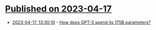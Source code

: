 # [Published on 2023-04-17](index.md)

* [2023-04-17, 13:30:10](https://lobste.rs/s/qaxfh0/how_does_gpt_3_spend_its_175b_parameters) - [How does GPT-3 spend its 175B parameters?](https://aizi.substack.com/p/how-does-gpt-3-spend-its-175b-parameters)
